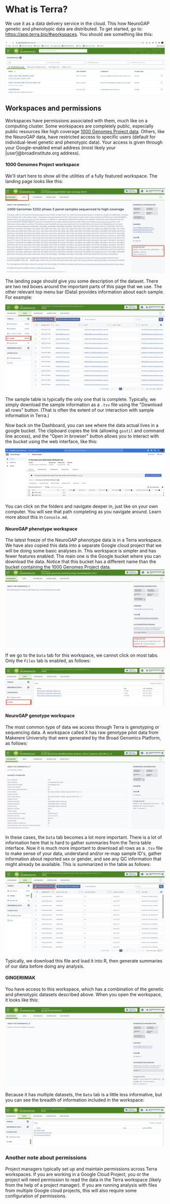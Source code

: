 # What is Terra?
We use it as a data delivery service in the cloud. This how NeuroGAP genetic and phenotypic data are distributed. To get started, go to: https://app.terra.bio/#workspaces. 
You should see something like this:

![](img/Terra/Terra%20main%20page.png)

## Workspaces and permissions
Workspaces have permissions associated with them, much like on a computing cluster. Some workspaces are completely public, especially public resources like high coverage <a href="https://app.terra.bio/#workspaces/anvil-datastorage/1000G-high-coverage-2019">1000 Genomes Project data</a>. Others, like the NeuroGAP data, have restricted access to specific users (default for individual-level genetic and phenotypic data). Your access is given through your Google-enabled email address (most likely your [user]@broadinstitute.org address).

#### 1000 Genomes Project workspace
We'll start here to show all the utilities of a fully featured workspace. The landing page looks like this:

![](img/Terra/Terra%201kG%20workspace%20landing%20page.png)

The landing page should give you some description of the dataset. There are two red boxes around the important parts of this page that we use. The other relevant top menu bar (Data) provides information about each sample. For example:

![](img/Terra/Terra%201kG%20workspace%20data%20page.png)

The sample table is typically the only one that is complete. Typically, we simply download the sample information as a `.tsv` file using the "Download all rows" button. (That is often the extent of our interaction with sample information in Terra.)

Now back on the Dashboard, you can see where the data actual lives in a google bucket. The clipboard copies the link (allowing `gsutil` and command line access), and the "Open in browser" button allows you to interact with the bucket using the web interface, like this:

![](img/Terra/Terra%201kG%20google%20bucket%20link%20out.png)

You can click on the folders and navigate deeper in, just like on your own computer. You will see that path completing as you navigate around. Learn more about this in `Console.md`.

#### NeuroGAP phenotype workspace

The latest freeze of the NeuroGAP phenotype data is in a Terra workspace. We have also copied this data into a separate Google cloud project that we will be doing some basic analyses in. This workspace is simpler and has fewer features enabled. The main one is the Google bucket where you can download the data. Notice that this bucket has a different name than the bucket containing the 1000 Genomes Project data. 
![](img/Terra/Terra%20NeuroGAP%20phenos%20landing%20page.png)

If we go to the `Data` tab for this workspace, we cannot click on most tabs. Only the `Files` tab is enabled, as follows:

![](img/Terra/Terra%20NeuroGAP%20phenos%20data%20page.png)

#### NeuroGAP genotype workspace

The most common type of data we access through Terra is genotyping or sequencing data. A workspace called X has raw genotype pilot data from Makerere University that were generated by the Broad Genomics Platform, as follows:

![](img/Terra/Terra%20NeuroGAP%20Uganda%20genos%20landing%20page.png)

In these cases, the `Data` tab becomes a lot more important. There is a lot of information here that is hard to gather summaries from the Terra table interface. Now it is much more important to download all rows as a `.tsv` file to make sense of your data, understand and/or re-map sample ID's, gather information about reported sex or gender, and see any QC information that might already be available. This is summarized in the table as follows:

![](img/Terra/Terra%20NeuroGAP%20Uganda%20genos%20data%20page.png)

Typically, we download this file and load it into R, then generate summaries of our data before doing any analysis.

#### GINGERIIMAK

You have access to this workspace, which has a combination of the genetic and phenotypic datasets described above. When you open the workspace, it looks like this:

![](img/Terra/Terra%20gingeriimak%20landing%20page.png)

Because it has multiple datasets, the `Data` tab is a little less informative, but you can see the breadth of information included in the workspace:

![](img/Terra/Terra%20gingeriimak%20data%20page.png) 

### Another note about permissions

Project managers typically set up and maintain permissions across Terra workspaces. If you are working in a Google Cloud Project, you or the project will need permission to read the data in the Terra workspace (likely from the help of a project manager). If you are running analysis with files from multiple Google cloud projects, this will also require some configuration of permissions.